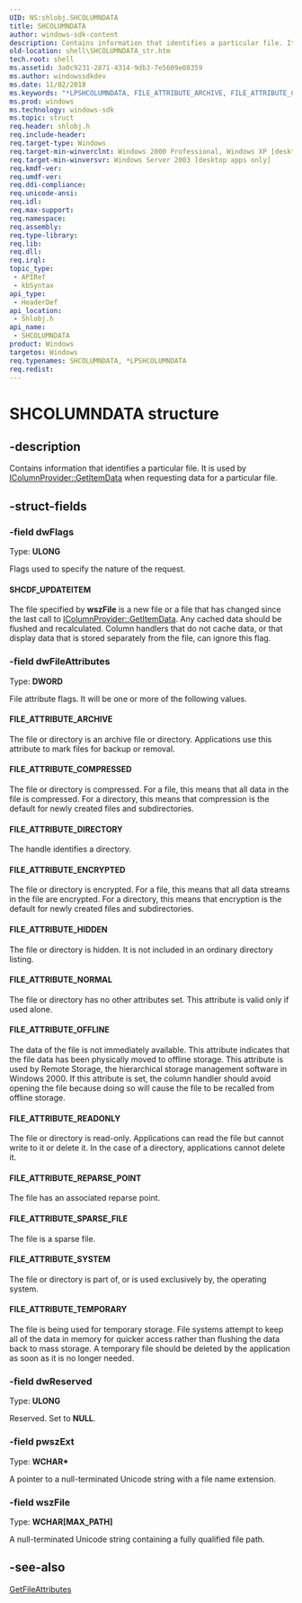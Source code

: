 ```yaml
---
UID: NS:shlobj.SHCOLUMNDATA
title: SHCOLUMNDATA
author: windows-sdk-content
description: Contains information that identifies a particular file. It is used by IColumnProvider::GetItemData when requesting data for a particular file.
old-location: shell\SHCOLUMNDATA_str.htm
tech.root: shell
ms.assetid: 3a0c9231-2871-4314-9db3-7e5609e08359
ms.author: windowssdkdev
ms.date: 11/02/2018
ms.keywords: "*LPSHCOLUMNDATA, FILE_ATTRIBUTE_ARCHIVE, FILE_ATTRIBUTE_COMPRESSED, FILE_ATTRIBUTE_DIRECTORY, FILE_ATTRIBUTE_ENCRYPTED, FILE_ATTRIBUTE_HIDDEN, FILE_ATTRIBUTE_NORMAL, FILE_ATTRIBUTE_OFFLINE, FILE_ATTRIBUTE_READONLY, FILE_ATTRIBUTE_REPARSE_POINT, FILE_ATTRIBUTE_SPARSE_FILE, FILE_ATTRIBUTE_SYSTEM, FILE_ATTRIBUTE_TEMPORARY, LPSHCOLUMNDATA, LPSHCOLUMNDATA structure pointer [Windows Shell], SHCDF_UPDATEITEM, SHCOLUMNDATA, SHCOLUMNDATA structure [Windows Shell], _win32_SHCOLUMNDATA_str, shell.SHCOLUMNDATA_str, shlobj/LPSHCOLUMNDATA, shlobj/SHCOLUMNDATA"
ms.prod: windows
ms.technology: windows-sdk
ms.topic: struct
req.header: shlobj.h
req.include-header: 
req.target-type: Windows
req.target-min-winverclnt: Windows 2000 Professional, Windows XP [desktop apps only]
req.target-min-winversvr: Windows Server 2003 [desktop apps only]
req.kmdf-ver: 
req.umdf-ver: 
req.ddi-compliance: 
req.unicode-ansi: 
req.idl: 
req.max-support: 
req.namespace: 
req.assembly: 
req.type-library: 
req.lib: 
req.dll: 
req.irql: 
topic_type:
 - APIRef
 - kbSyntax
api_type:
 - HeaderDef
api_location:
 - Shlobj.h
api_name:
 - SHCOLUMNDATA
product: Windows
targetos: Windows
req.typenames: SHCOLUMNDATA, *LPSHCOLUMNDATA
req.redist: 
---
```


# SHCOLUMNDATA structure


## -description


Contains information that identifies a particular file. It is used by <a href="https://msdn.microsoft.com/88e76f03-acc3-46b1-ad03-d2343f4f3dac">IColumnProvider::GetItemData</a> when requesting data for a particular file.


## -struct-fields




### -field dwFlags

Type: <b>ULONG</b>

Flags used to specify the nature of the request.



#### SHCDF_UPDATEITEM

The file specified by <b>wszFile</b> is a new file or a file that has changed since the last call to <a href="https://msdn.microsoft.com/88e76f03-acc3-46b1-ad03-d2343f4f3dac">IColumnProvider::GetItemData</a>. Any cached data should be flushed and recalculated. Column handlers that do not cache data, or that display data that is stored separately from the file, can ignore this flag.


### -field dwFileAttributes

Type: <b>DWORD</b>

File attribute flags. It will be one or more of the following values.



#### FILE_ATTRIBUTE_ARCHIVE

The file or directory is an archive file or directory. Applications use this attribute to mark files for backup or removal.



#### FILE_ATTRIBUTE_COMPRESSED

The file or directory is compressed. For a file, this means that all data in the file is compressed. For a directory, this means that compression is the default for newly created files and subdirectories.



#### FILE_ATTRIBUTE_DIRECTORY

The handle identifies a directory.



#### FILE_ATTRIBUTE_ENCRYPTED

The file or directory is encrypted. For a file, this means that all data streams in the file are encrypted. For a directory, this means that encryption is the default for newly created files and subdirectories.



#### FILE_ATTRIBUTE_HIDDEN

The file or directory is hidden. It is not included in an ordinary directory listing.



#### FILE_ATTRIBUTE_NORMAL

The file or directory has no other attributes set. This attribute is valid only if used alone.



#### FILE_ATTRIBUTE_OFFLINE

The data of the file is not immediately available. This attribute indicates that the file data has been physically moved to offline storage. This attribute is used by Remote Storage, the hierarchical storage management software in Windows 2000. If this attribute is set, the column handler should avoid opening the file because doing so will cause the file to be recalled from offline storage.



#### FILE_ATTRIBUTE_READONLY

The file or directory is read-only. Applications can read the file but cannot write to it or delete it. In the case of a directory, applications cannot delete it.



#### FILE_ATTRIBUTE_REPARSE_POINT

The file has an associated reparse point.



#### FILE_ATTRIBUTE_SPARSE_FILE

The file is a sparse file.



#### FILE_ATTRIBUTE_SYSTEM

The file or directory is part of, or is used exclusively by, the operating system.



#### FILE_ATTRIBUTE_TEMPORARY

The file is being used for temporary storage. File systems attempt to keep all of the data in memory for quicker access rather than flushing the data back to mass storage. A temporary file should be deleted by the application as soon as it is no longer needed.


### -field dwReserved

Type: <b>ULONG</b>

Reserved. Set to <b>NULL</b>.


### -field pwszExt

Type: <b>WCHAR*</b>

A pointer to a null-terminated Unicode string with a file name extension.


### -field wszFile

Type: <b>WCHAR[MAX_PATH]</b>

A null-terminated Unicode string containing a fully qualified file path.


## -see-also




<a href="https://msdn.microsoft.com/9f9bcdbb-1ffd-49c2-92f4-181fdcc9c690">GetFileAttributes</a>
 

 

